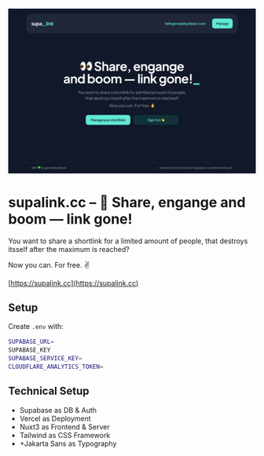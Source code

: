 ![Cover Art](public/images/og_image.jpg?raw=true 'Cover Art')

# supalink.cc – 👀 Share, engange and boom — link gone!

You want to share a shortlink for a limited amount of people,
that destroys itsself after the maximum is reached?

Now you can. For free. ✌️

[https://supalink.cc](https://supalink.cc)

## Setup

Create `.env` with:

```bash
SUPABASE_URL=
SUPABASE_KEY
SUPABASE_SERVICE_KEY=
CLOUDFLARE_ANALYTICS_TOKEN=
```

## Technical Setup

- Supabase as DB & Auth
- Vercel as Deployment
- Nuxt3 as Frontend & Server
- Tailwind as CSS Framework
- +Jakarta Sans as Typography
